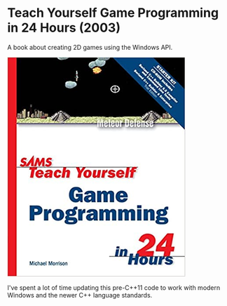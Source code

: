 # Teach Yourself Game Programming in 24 Hours (2003)

A book about creating 2D games using the Windows API.

[comment]: #cover
![Cover image](tygp24h.jpg)

I've spent a lot of time updating this pre-C++11 code to work with modern Windows and the newer C++ language standards.